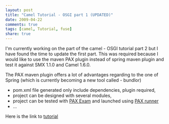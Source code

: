 ```yaml
---
layout: post
title: "Camel Tutorial - OSGI part 1 (UPDATED)"
date: 2009-04-22
comments: true
tags: [camel, Tutorial, fuse]
share: true
---
```


I'm currently working on the part of the camel - OSGI tutorial part 2 but I have found the time to update the first part. This was required because I would like to use the maven PAX plugin instead of spring maven plugin and test it against SMX 1.1.0 and Camel 1.6.0.

The PAX maven plugin offers a lot of advantages regarding to the one of Spring (which is currently becoming a new tool called - bundlor)

- pom.xml file generated only include dependencies, plugin required,
- project can be designed with several modules,
- project can be tested with <a href="http://wiki.ops4j.org/display/paxexam/Pax+Exam">PAX Exam</a> and launched using <a href="http://wiki.ops4j.org/display/paxrunner/Pax+Runner">PAX runner</a>
- ...
    
Here is the link to <a href="http://camel.apache.org/tutorial-osgi-camel-part1.html">tutorial</a>
